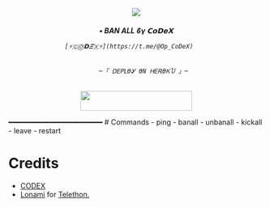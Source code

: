 <p align="center"><a href="https://t.me/@Op_CoDeX"><img src="https://graph.org/file/e061928cc09bbadbc7bd8.jpg"></a></p>    
  
   <h6 align="center">    
      <b>• BAN ALL ϐγ 𝗖𝗼𝗗𝗲𝗫 </b>    
  
  
           
    [⚡🇨Ⓞ𝗗𝜩🇽⚡](https://t.me/@Op_CoDeX)    
  
  
            ─「 ᎠᎬᏢᏞϴᎽ ϴΝ ᎻᎬᎡϴᏦႮ 」─    
</h3>    
   <p align="center"><a href="https://dashboard.heroku.com/new?template=https://github.com/MrHacker5575/CoDeX-BAN-ALL"> <img src="https://img.shields.io/badge/Deploy%20On%20Heroku-bringle?style=for-the-badge&logo=heroku" width="220" height="38.45"/></a></p>    
    ━━━━━━━━━━━━━━━━━━━━━━   
# Commands
- ping
- banall
- unbanall
- kickall
- leave 
- restart

# Credits
* [CODEX](https://github.com/MrHacker5575/CoDeX-BAN-ALL)
* [Lonami](https://github.com/LonamiWebs/) for [Telethon.](https://github.com/LonamiWebs/Telethon)
